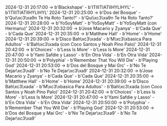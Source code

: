 2024-12-31 20:17:00 -> b'Blackshape' - b'ITIIITIATIIHYLIHYL' - b'ITIIITIATIIHYLIHYL'
2024-12-31 20:25:00 -> b'Dos del Bosque' - b'Qui\xc3\xa9n Te Ha Roto Tanto?' - b'Qui\xc3\xa9n Te Ha Roto Tanto?'
2024-12-31 20:28:00 -> b'YoSoyMatt' - b'YoSoyMatt' - b'YoSoyMatt (con Hermanu)'
2024-12-31 20:32:00 -> b'Jose Macario y Zyanya' - b'Cada Que' - b'Cada Que'
2024-12-31 20:35:00 -> b'Matthew Hall' - b'Home' - b'Home'
2024-12-31 20:39:00 -> b'Disco Bah\xc3\xada' - b'M\xc3\xbasica Para Adultos' - b'Bah\xc3\xada (con Coco Santos y Noah Pino Palo)'
2024-12-31 20:42:00 -> b'Choices' - b'Less Is More' - b'Less Is More'
2024-12-31 20:47:00 -> b'Yami Safdie y Lasso' - b'En Otra Vida' - b'En Otra Vida'
2024-12-31 20:50:00 -> b'Polyphia' - b'Remember That You Will Die' - b'Playing God'
2024-12-31 20:53:00 -> b'Dos del Bosque y Mai Grc' - b'No Te Dejar\xc3\xa9' - b'No Te Dejar\xc3\xa9'
2024-12-31 20:32:00 -> b'Jose Macario y Zyanya' - b'Cada Que' - b'Cada Que'
2024-12-31 20:35:00 -> b'Matthew Hall' - b'Home' - b'Home'
2024-12-31 20:39:00 -> b'Disco Bah\xc3\xada' - b'M\xc3\xbasica Para Adultos' - b'Bah\xc3\xada (con Coco Santos y Noah Pino Palo)'
2024-12-31 20:42:00 -> b'Choices' - b'Less Is More' - b'Less Is More'
2024-12-31 20:47:00 -> b'Yami Safdie y Lasso' - b'En Otra Vida' - b'En Otra Vida'
2024-12-31 20:50:00 -> b'Polyphia' - b'Remember That You Will Die' - b'Playing God'
2024-12-31 20:53:00 -> b'Dos del Bosque y Mai Grc' - b'No Te Dejar\xc3\xa9' - b'No Te Dejar\xc3\xa9'
